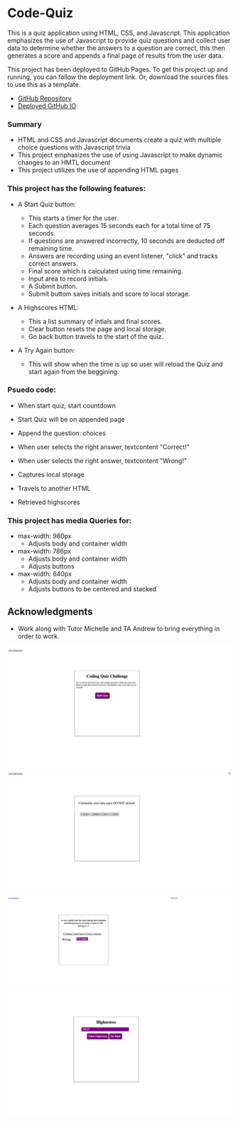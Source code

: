 # Code-Quiz

This is a quiz application using HTML, CSS, and Javascript. This application emphasizes the use of Javascript to provide quiz questions and collect user data to determine whether the answers to a question are correct, this then generates a score and appends a final page of results from the user data.

This project has been deployed to GitHub Pages. To get this project up and running, you can follow the deployment link. Or, download the sources files to use this as a template.

-   [GitHub Repository](https://github.com/djpdim/Code-Quiz)
-   [Deployed GitHub IO](https://djpdim.github.io/Code-Quiz/)

### Summary

-   HTML and CSS and Javascript documents create a quiz with multiple choice questions with Javascript trivia
-   This project emphasizes the use of using Javascript to make dynamic changes to an HMTL document
-   This project utilizes the use of appending HTML pages

### This project has the following features:

-   A Start Quiz button:

    -   This starts a timer for the user.
    -   Each question averages 15 seconds each for a total time of 75 seconds.
    -   If questions are answered incorrectly, 10 seconds are deducted off remaining time.
    -   Answers are recording using an event listener, "click" and tracks correct answers.
    -   Final score which is calculated using time remaining.
    -   Input area to record initials.
    -   A Submit button.
    -   Submit buttom saves initials and score to local storage.

-   A Highscores HTML:

    -   This a list summary of intials and final scores.
    -   Clear button resets the page and local storage.
    -   Go back button travels to the start of the quiz.

-   A Try Again button:
    -   This will show when the time is up so user will reload the Quiz and start again from the beggining.

### Psuedo code:

-   When start quiz, start countdown
-   Start Quiz will be on appended page
-   Append the question: choices
-   When user selects the right answer, textcontent "Correct!"
-   When user selects the right answer, textcontent "Wrong!"

-   Captures local storage
-   Travels to another HTML
-   Retrieved highscores

### This project has media Queries for:

-   max-width: 980px
    -   Adjusts body and container width
-   max-width: 786px
    -   Adjusts body and container width
    -   Adjusts buttons
-   max-width: 640px
    -   Adjusts body and container width
    -   Adjusts buttons to be centered and stacked

## Acknowledgments

-   Work along with Tutor Michelle and TA Andrew to bring everything in order to work.

![](./assets/images/StartQuiz.png)
![](./assets/images/Questions.png)
![](./assets/images/Tryagain.png)
![](./assets/images/Highscores.png)
